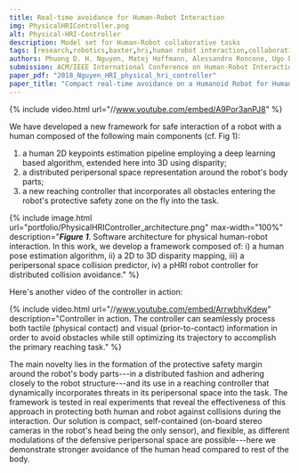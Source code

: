 ```yaml
---
title: Real-time avoidance for Human-Robot Interaction
img: PhysicalHRIController.png
alt: Physical-HRI-Controller
description: Model set for Human-Robot collaborative tasks
tags: [research,robotics,baxter,hri,human robot interaction,collaborative manufacturing,human robot collaboration,advanced manufacturing,open source,github]
authors: Phuong D. H. Nguyen, Matej Hoffmann, Alessandro Roncone, Ugo Pattacini, and Giorgio Metta
submission: ACM/IEEE International Conference on Human-Robot Interaction (HRI2018), Chicago, IL, USA, March 5-8, 2018
paper_pdf: "2018_Nguyen_HRI_physical_hri_controller"
paper_title: "Compact real-time avoidance on a Humanoid Robot for Human-Robot Interaction"
---
```



{% include video.html url="//www.youtube.com/embed/A9Por3anPJ8" %}

We have developed a new framework for safe interaction of a robot with a human composed of the following main components (cf. Fig 1):

 1. a human 2D keypoints estimation pipeline employing a deep learning based algorithm, extended here into 3D using disparity;
 2. a distributed peripersonal space representation around the robot's body parts;
 3. a new reaching controller that incorporates all obstacles entering the robot's protective safety zone on the fly into the task.

{% include image.html url="portfolio/PhysicalHRIController_architecture.png" max-width="100%" description="<b><i>Figure 1</i></b>. Software architecture for physical human-robot interaction. In this work, we develop a framework composed of: i) a human pose estimation algorithm, ii) a 2D to 3D disparity mapping, iii) a peripersonal space collision predictor, iv) a pHRI robot controller for distributed collision avoidance." %}

Here's another video of the controller in action:

{% include video.html url="//www.youtube.com/embed/ArrwbhvKdew" description="Controller in action. The controller can seamlessly process both tactile (physical contact) and visual (prior-to-contact) information in order to avoid obstacles while still optimizing its trajectory to accomplish the primary reaching task." %}

The main novelty lies in the formation of the protective safety margin around the robot's body parts---in a distributed fashion and adhering closely to the robot structure---and its use in a reaching controller that dynamically incorporates threats in its peripersonal space into the task.
The framework is tested in real experiments that reveal the effectiveness of this approach in protecting both human and robot against collisions during the interaction.
Our solution is compact, self-contained (on-board stereo cameras in the robot's head being the only sensor), and flexible, as different modulations of the defensive peripersonal space are possible---here we demonstrate stronger avoidance of the human head compared to rest of the body.

